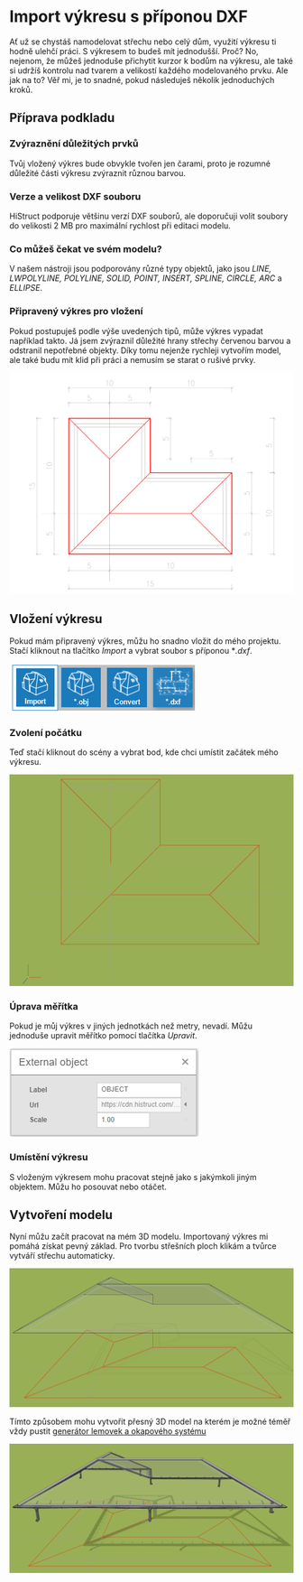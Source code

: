 # Import výkresu s příponou DXF

Ať už se chystáš namodelovat střechu nebo celý dům, využití výkresu ti hodně ulehčí práci. S výkresem to budeš mít jednodušší. Proč? No, nejenom, že můžeš jednoduše přichytit kurzor k bodům na výkresu, ale také si udržíš kontrolu nad tvarem a velikostí každého modelovaného prvku. Ale jak na to? Věř mi, je to snadné, pokud následuješ několik jednoduchých kroků.

## Příprava podkladu

### Zvýraznění důležitých prvků
Tvůj vložený výkres bude obvykle tvořen jen čarami, proto je rozumné důležité části výkresu zvýraznit různou barvou.

### Verze a velikost DXF souboru
HiStruct podporuje většinu verzí DXF souborů, ale doporučuji volit soubory do velikosti 2 MB pro maximální rychlost při editaci modelu.

### Co můžeš čekat ve svém modelu?
V našem nástroji jsou podporovány různé typy objektů, jako jsou *LINE, LWPOLYLINE, POLYLINE, SOLID, POINT, INSERT, SPLINE, CIRCLE, ARC* a *ELLIPSE*. 

### Připravený výkres pro vložení
Pokud postupuješ podle výše uvedených tipů, může výkres vypadat například takto. Já jsem zvýraznil důležité hrany střechy červenou barvou a odstranil nepotřebné objekty. Díky tomu nejenže rychleji vytvořím model, ale také budu mít klid při práci a nemusím se starat o rušivé prvky.

![DXF drawings](img/dxfDrawings.png) 


## Vložení výkresu

Pokud mám připravený výkres, můžu ho snadno vložit do mého projektu. Stačí kliknout na tlačítko *Import* a vybrat soubor s příponou **.dxf*.

![Import tlačítko](img/importButton.png)

### Zvolení počátku
Teď stačí kliknout do scény a vybrat bod, kde chci umístit začátek mého výkresu.

![Zvolení počátku](img/insertDXF.png)

### Úprava měřítka
Pokud je můj výkres v jiných jednotkách než metry, nevadí. Můžu jednoduše upravit měřítko pomocí tlačítka *Upravit*.

![Upravit měřítko](img/externalObjectEdit.png)

### Umístění výkresu
S vloženým výkresem mohu pracovat stejně jako s jakýmkoli jiným objektem. Můžu ho posouvat nebo otáčet.

## Vytvoření modelu
Nyní můžu začít pracovat na mém 3D modelu. Importovaný výkres mi pomáhá získat pevný základ. Pro tvorbu střešních ploch klikám a tvůrce vytváří střechu automaticky. 

![Vytvoření modelu](img/dxfModel.png)

Tímto způsobem mohu vytvořit přesný 3D model na kterém je možné téměř vždy pustit [generátor lemovek a okapového systému](roofFlashingGenerator.md)

![Model s lemovkami a okapem](img/dxfModelFlashings.png)
